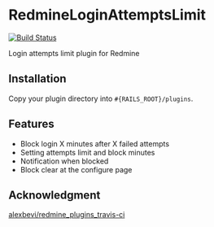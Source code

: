 # RedmineLoginAttemptsLimit

[![Build Status](https://travis-ci.org/midnightSuyama/redmine_login_attempts_limit.svg?branch=master)](https://travis-ci.org/midnightSuyama/redmine_login_attempts_limit)

Login attempts limit plugin for Redmine

## Installation

Copy your plugin directory into `#{RAILS_ROOT}/plugins`.

## Features

* Block login X minutes after X failed attempts
* Setting attempts limit and block minutes
* Notification when blocked
* Block clear at the configure page

## Acknowledgment

[alexbevi/redmine_plugins_travis-ci](https://github.com/alexbevi/redmine_plugins_travis-ci.git)
